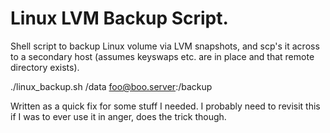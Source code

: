 Linux LVM Backup Script.
========================

Shell script to backup Linux volume via LVM snapshots, and scp's it 
across to a secondary host (assumes keyswaps etc. are in place and that
remote directory exists).

./linux\_backup.sh /data foo@boo.server:/backup

Written as a quick fix for some stuff I needed. I probably need to revisit
this if I was to ever use it in anger, does the trick though.
